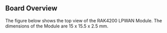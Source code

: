 ## Board Overview

The figure below shows the top view of the RAK4200 LPWAN Module. The dimensions of the Module are 15 x 15.5 x 2.5 mm.

<rk-img
  src="/assets/images/datasheet/rak4200/back_view.png"
  width="75%"
  figure-number="1"
  caption="RAK4200 LPWAN Module Front and Back View"
/>

